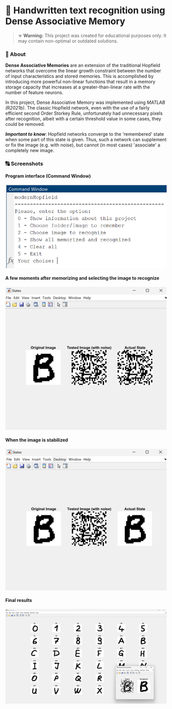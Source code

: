 # 🧠 Handwritten text recognition using Dense Associative Memory

> ☣ **Warning:** This project was created for educational purposes only. It may contain non-optimal or outdated solutions.

### 📝 About
**Dense Associative Memories** are an extension of the traditional Hopfield networks that overcome the linear growth constraint between the number of input characteristics and stored memories. This is accomplished by introducing more powerful non-linear functions that result in a memory storage capacity that increases at a greater-than-linear rate with the number of feature neurons. 

In this project, Dense Associative Memory was implemented using *MATLAB (R2021b)*. The classic Hopfield network, even with the use of a fairly efficient second Order Storkey Rule, unfortunately had unnecessary pixels after recognition, albeit with a certain threshold value in some cases, they could be removed.

**_Important to know_**: Hopfield networks converge to the 'remembered' state when some part of this state is given. Thus, such a network can supplement or fix the image (e.g. with noise), but cannot (in most cases) 'associate' a completely new image.

### 🔠 Screenshots
#### Program interface (Command Window)
![Alt text](/_readmeImg/menu.png?raw=true "Menu")
#### A few moments after memorizing and selecting the image to recognize
![Alt text](/_readmeImg/part1.png?raw=true "Part I")
#### When the image is stabilized
![Alt text](/_readmeImg/part2.png?raw=true "Part II")
#### Final results
![Alt text](/_readmeImg/part3.png?raw=true "Part III")

